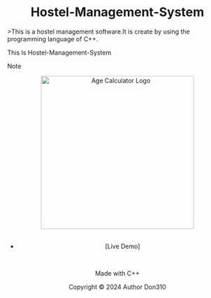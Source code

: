 <h1 align="center">Hostel-Management-System</h1>
<p>>This is a hostel management software.It is create by using the programming language of C++.</p

<h2 align="center">This Is Hostel-Management-System</h2>

> [!NOTE]

<div align="center"><img src="./image/demo.png" alt="Age Calculator Logo" width="350"/>
</br></br>

- [Live Demo]
</br>
<p align="center">Made with C++</p>
<p align="center">Copyright © 2024 Author Don310</p>
